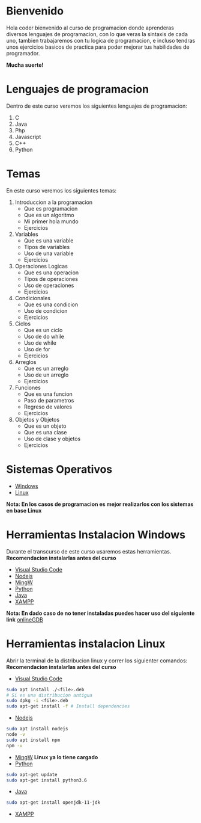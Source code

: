 # Bienvenido
Hola coder bienvenido al curso de programacion donde aprenderas diversos
lenguajes de programacion, con lo que veras la sintaxis de cada uno, tambien
trabajaremos con tu logica de programacion, e incluso tendras unos ejercicios
basicos de practica para poder mejorar tus habilidades de programador.

**Mucha suerte!**
# Lenguajes de programacion
Dentro de este curso veremos los siguientes lenguajes de programacion:
1. C
2. Java
3. Php
4. Javascript
5. C++
6. Python

# Temas
En este curso veremos los siguientes temas:

1. Introduccion a la programacion
    - Que es programacion
    - Que es un algoritmo
    - Mi primer hola mundo
    - Ejercicios
2. Variables
    - Que es una variable
    - Tipos de variables
    - Uso de una variable
    - Ejercicios
3. Operaciones Logicas
    - Que es una operacion
    - Tipos de operaciones
    - Uso de operaciones
    - Ejercicios
4. Condicionales
    - Que es una condicion
    - Uso de condicion
    - Ejercicios
5. Ciclos
    - Que es un ciclo
    - Uso de do while
    - Uso de while
    - Uso de for
    - Ejercicios
6. Arreglos
    - Que es un arreglo
    - Uso de un arreglo
    - Ejercicios
7. Funciones
    - Que es una funcion
    - Paso de parametros
    - Regreso de valores
    - Ejercicios
8. Objetos y Objetos
    - Que es un objeto
    - Que es una clase
    - Uso de clase y objetos
    - Ejercicios

# Sistemas Operativos
- [Windows](https://www.microsoft.com/es-mx/software-download/windows10)
- [Linux](https://ubuntu.com/download)

**Nota: En los casos de programacion es mejor realizarlos con los sistemas en base Linux**
# Herramientas Instalacion Windows
Durante el transcurso de este curso usaremos estas herramientas. 
**Recomendacion instalarlas antes del curso**
- [Visual Studio Code](https://code.visualstudio.com/Download)
- [Nodejs](https://nodejs.org/es/download/)
- [MingW](https://sourceforge.net/projects/mingw-w64/files/Toolchains%20targetting%20Win32/Personal%20Builds/mingw-builds/installer/mingw-w64-install.exe/download)
- [Python](https://www.python.org/downloads/)
- [Java](https://www.oracle.com/java/technologies/javase-jdk16-downloads.html)
- [XAMPP](https://www.apachefriends.org/es/download.html)

**Nota: En dado caso de no tener instaladas puedes hacer uso del siguiente link**
[onlineGDB](https://www.onlinegdb.com/online_c_compiler)


# Herramientas instalacion Linux
Abrir la terminal de la distribucion linux y correr los siguienter comandos:
**Recomendacion instalarlas antes del curso**
- [Visual Studio Code](https://code.visualstudio.com/Download)
```bash
sudo apt install ./<file>.deb
# Si es una distribucion antigua
sudo dpkg -i <file>.deb
sudo apt-get install -f # Install dependencies
```
- [Nodejs](https://nodejs.org/es/download/)
```bash
sudo apt install nodejs
node -v
sudo apt install npm
npm -v 
```
- [MingW](https://sourceforge.net/projects/mingw-w64/files/Toolchains%20targetting%20Win32/Personal%20Builds/mingw-builds/installer/mingw-w64-install.exe/download)
**Linux ya lo tiene cargado**
- [Python](https://www.python.org/downloads/)
```bash
sudo apt-get update
sudo apt-get install python3.6
```
- [Java](https://www.oracle.com/java/technologies/javase-jdk16-downloads.html)
```bash
sudo apt-get install openjdk-11-jdk
```
- [XAMPP](https://vitux.com/ubuntu-xampp/)
